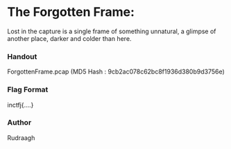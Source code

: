 # The Forgotten Frame:
Lost in the capture is a single frame of something unnatural, a glimpse of another place, darker and colder than here.

### Handout
ForgottenFrame.pcap (MD5 Hash : 9cb2ac078c62bc8f1936d380b9d3756e)

### Flag Format
inctfj{....}

### Author
Rudraagh
